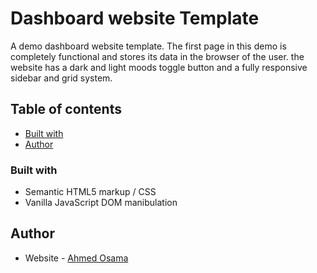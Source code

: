 

# Dashboard website Template

A demo dashboard website template. The first page in this demo is completely functional and stores its data in the browser of the user. the website has a dark and light moods toggle button and a fully responsive sidebar and grid system.


## Table of contents

- [Built with](#built-with)   
- [Author](#author)   


### Built with

- Semantic HTML5 markup / CSS     
- Vanilla JavaScript DOM manibulation   

## Author

- Website - [Ahmed Osama](https://www.https://github.com/ahmedd-osama)